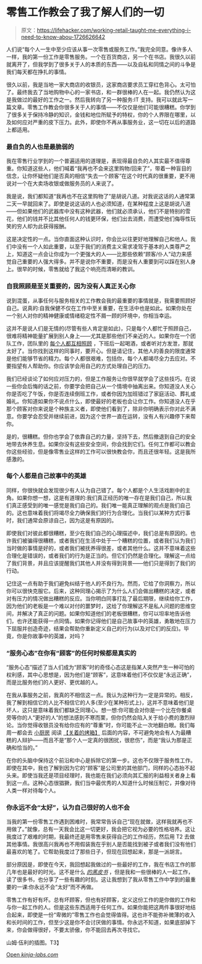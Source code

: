 # 零售工作教会了我了解人们的一切

> 原文：<https://lifehacker.com/working-retail-taught-me-everything-i-need-to-know-abou-1726626642>

人们说“每个人一生中至少应该从事一次零售或服务工作。”我完全同意。像许多人一样，我的第一份工作是零售服务。一个在百货商店，另一个在书店。我很久以前就离开了，但我学到了很多关于人的本质的东西——以及自私和同情之间的斗争是我们每天都在挣扎的事情。



很久以前，我是当地一家大商店的收银员，这家商店要求员工穿红色背心。太可怕了。最终我去了当地购物中心的一家书店，和一群很棒的人在一起。我仍然认为这是我做过的最好的工作之一。然后我转向了另一种服务:IT 支持。我可以就此写一篇文章。零售工作教会你很多关于人的事情——不仅仅是他们可能很糟糕。你学到了很多关于保持冷静的知识，金钱和地位所赋予的特权，你的个人界限在哪里，以及如何应对严重的皮下压力。此外，即使你不再从事服务业，这一切在以后的道路上都适用。

### 最自负的人也是最脆弱的

我在零售行业学到的一个普遍适用的道理是，表现得最自负的人其实最不值得尊重。你知道这些人，他们喊着“我再也不会来这里购物/回来了”，带着一种盲目的信念，让你怀疑他们是否真的相信“失去一个顾客”在这个时代真的很重要，更不用说对一个在大卖场收银或做服务员的人来说了。

我是说，我们都知道“我再也不在这里购物了”是胡说八道。对我说这话的人通常第二天一早就回来了。即使是说这话的人也必须知道，在某种程度上这是胡说八道——但如果他们的武器库中没有这种武器，他们就必须承认，他们不是特别的雪花，他们的钱并不比其他任何人的钱更环保，他们出去消费，而遭受他们侮辱性玩笑的穷人却为此获得报酬。

这是决定性的一点。当你直面这种认识时，你会比以往更好地理解自己和他人。我们中没有一个人如此重要，以至于我们的消费主义需求凌驾于基本的人类尊严之上，知道这一点会让你成为一个更强大的人——比那些依赖“顾客/仆人”动力来感觉自己重要的人强大得多。并不是说你不重要，而是没有人重要到可以踩在别人身上。很早的时候，零售就给了我这个响亮而清晰的教训。

### 自我照顾是至关重要的，因为没有人真正关心你

说到混蛋，从事任何与服务相关的工作教会我的最重要的事情就是，我需要照顾好自己。说真的:自我保健不仅在工作中至关重要，在生活中也是如此。如果你处在一个别人对你的精神健康或情绪稳定性不屑一顾的环境中，你相当幸运。

这并不是说人们是无情的(尽管有些人肯定是如此)，只是每个人都忙于照顾自己，很难将精神能量扩展到别人身上——尤其是那些他们不亲近的人。如果你在一个团队工作，团队里的 [每个人都互相照顾](https://lifehacker.com/how-to-survive-long-holiday-shifts-as-a-retail-worker-1464023647) ，下班后一起喝酒，或者听对方发泄，那就太好了。当你找到这样的同事时，要开心。但是请记住，其他人的善良的限度通常是他们能够节省的精力。每个人都很艰难，包括你，每个人都竭尽全力去应对。不要指望有人帮助你。你应该学会用自己的方式处理自己的压力。

我们已经谈论了如何应对压力的，但是工作服务让你很早就学会了这些技巧。在说一些你会后悔的话之前，你要学会把自己从一个情境中抽离出来。你知道没人关心你是否吃了午饭，你是否连续倒班工作，或者你因为加班错过了家庭活动、葬礼或婚礼。你知道如果你不说点什么，即使最好的老板也会让你工作。你知道没人在乎那个顾客对你来说是个种族主义者，即使他们看到了，除非你明确表示你对此不满意。你要学会忍受并继续前进，因为这个世界一直在运转，没有人有兴趣停下来帮你。

是的，很糟糕。但你也学会了依靠自己的力量，坚持下去，然后撤退到自己的安全地带去休养生息。如果你没有这些安全空间，你会找到它们。任何工作都可以教会你这些经验，但是像零售业这样的工作可以很快教会你，而且还很年轻。这是我所感激的。

### 每个人都是自己故事中的英雄

同样，你很快就会发现很少有人认为自己错了。每个人都是个人生活戏剧中的主角。如果你想一想，这是有道理的:我们真正经历的唯一存在是我们自己，所以我们真正感受到的唯一感觉是我们自己的。我们唯一能真正理解的观点是我们自己的。这也意味着我们将竭尽全力确保我们的行为合理化。当我们以某种方式行事时，我们通常会原谅自己，因为这是有原因的。

即使我们对彼此都很糟糕，至少在我们自己的心理描述中，我们总是有原因的。也许我们被骗得很糟糕，或者我们在生活中处于一个糟糕的位置，或者我们认为我们当时做的事情是好的，或者我们被抚养得很差，或者其他什么。这并不意味着这些合理化是错误的，或者我们的行为是正当的。但它们仍然是合理化。理解这一点给了我们背景，并且应该提醒我们其他人并没有得到背景——他们只是得到了我们的行动。

记住这一点有助于我们避免纠结于他人的不良行为。然而，它给了你洞察力，所以你可以很快克服它。后来，这种同理心揭示了为什么人们会做出糟糕的决定，或者对有压力的情况做出糟糕的反应。当你明白同事打乱了最后期限，继续给你工作，因为他们的老板是一个难以对付的噩梦时，这给了你理解这不是私人问题的思维空间，并解决了真正的问题。如果你知道他们的老板很糟糕，你可以坦率地告诉他们，也许还能获得一点同情。如果你记得他们是自己故事中的英雄，勇敢地在压力下屈服并创造奇迹，结果会帮助你重新定义自己的行为(以及对它们的反应)。毕竟，你是你故事中的英雄，对吗？

### “服务心态”在你有“顾客”的任何时候都是真实的

“服务心态”描述了当人们成为“顾客”时的奇怪心态这是指某人突然产生一种可怕的权利感，其中心思想是，因为他们是“顾客”，这意味着他们不仅仅是“永远正确”，而是比服务他们的人更好、更优越的人。

在我从事服务之前，我真的不相信这一点。我认为这种行为一定是异常的。相反，我了解到相信它的人比不相信它的人多(至少在某种形式上)，这并不意味着他们是坏人，这只是意味着我们都缺乏同理心。想一想:你可能会对你是一个比在你餐桌旁等你的人“更好的人”的想法感到不寒而栗，但你仍然会陷入关于给小费的激烈辩论。当你觉得收银员没有给你应有的“尊重”时，你可能不止一次地翻白眼。我们每周一都会去 [小厨房](http://kitchenette.jezebel.com/) 阅读 [【关着的烤箱】](http://kitchenette.jezebel.com/tag/behind-closed-ovens) 后面的内容，不可避免地会有人为最糟糕的人辩护——而且不是“那个人一定真的很困扰，很悲伤”，而是“我认为那是正确和恰当的。”

在你的头脑中保持这个前沿和中心是拆除它的第一步。这也不仅限于服务性工作。即使在其中，我也了解到因为它的“顾客”是公司里的其他部门，同样的心态抬不起头来。即使当我还是项目经理时，我也能在我们必须向其汇报的利益相关者身上看到这一点。这种心态很猖獗，我们当中最优秀的人知道什么时候压制它，并像对待人类一样对待每个人。

### 你永远不会“太好”，认为自己很好的人也不会

当我的第一份零售工作遇到困难时，我常常告诉自己“现在就做，这样我就再也不用做了。”就像，总有一天我会比这一切更好，我会把它视为必要的性格培养。这让我度过了艰难的时期，我最终还是用零售来获得自己的工作经历，然后用 T2 去做其他事情。我很高兴我再也不用假装我在乎别人是否能找到被子或者我们没有他们最喜欢的笔了。它帮助我度过了那些日子，但现在回想起来，那是一派胡言。

部分原因是，即使在今天，我回想起我做过的一些最好的工作，我在书店工作的那几年也是最好的时光。这不是什么 [*的黑皮书*](https://en.wikipedia.org/wiki/Black_Books) ，但是我和一些很棒的人一起工作，读了很多书，也分享了一些有趣的时刻。这让我想到了我从零售工作中学到的最重要的一课:你永远不会“太好”而不再做。

零售工作有好有坏。总有坏顾客，但也有好顾客，定义这份工作的是你做的工作和与你一起工作的人。但是这些东西适用于任何工作。如果你能把这两件事很好地结合起来，即使是一份“卑微的”零售工作也会觉得值得。这也许不能弥补微薄的收入和长时间的工作，但至少这是你不会讨厌做的事情。你永远不知道，如果底部掉下来，你会做得很好，不要太骄傲，你不能回去再次寻找它。

山姆·伍利的插图。T3】

[Open *kinja-labs.com*](http://kinja-labs.com/related-widget/?posts=5836879,5830565,5936851&title=WIll%20That%20Be%20All%2C%20Sir%3F)